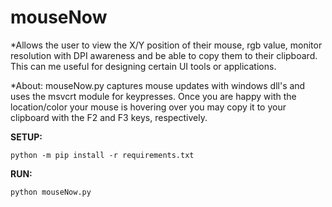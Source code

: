 # mouseNow
*Allows the user to view the X/Y position of their mouse, rgb value, monitor resolution with DPI awareness and be able to copy them to their clipboard. This can me useful for designing certain UI tools or applications.

*About: mouseNow.py captures mouse updates with windows dll's and uses the msvcrt module for keypresses.
  Once you are happy with the location/color your mouse is hovering over you may copy it to your clipboard with the F2 and F3 keys, respectively.


<b> SETUP: </b>
  
    python -m pip install -r requirements.txt
    
<b> RUN: </b>
    
    python mouseNow.py
